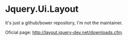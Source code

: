 # Jquery.Ui.Layout

It's just a github/bower repository, I'm not the maintainer.

Oficial page: http://layout.jquery-dev.net/downloads.cfm.
